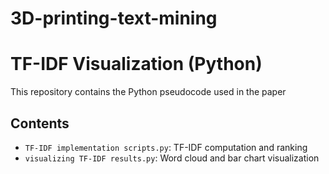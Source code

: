 # 3D-printing-text-mining
# TF-IDF Visualization (Python)

This repository contains the Python pseudocode used in the paper

## Contents
- `TF-IDF implementation scripts.py`: TF-IDF computation and ranking
- `visualizing TF-IDF results.py`: Word cloud and bar chart visualization

